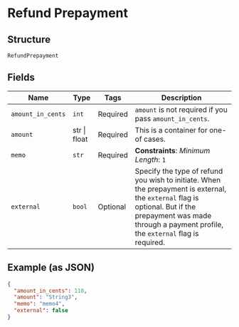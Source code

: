 
# Refund Prepayment

## Structure

`RefundPrepayment`

## Fields

| Name | Type | Tags | Description |
|  --- | --- | --- | --- |
| `amount_in_cents` | `int` | Required | `amount` is not required if you pass `amount_in_cents`. |
| `amount` | str \| float | Required | This is a container for one-of cases. |
| `memo` | `str` | Required | **Constraints**: *Minimum Length*: `1` |
| `external` | `bool` | Optional | Specify the type of refund you wish to initiate. When the prepayment is external, the `external` flag is optional. But if the prepayment was made through a payment profile, the `external` flag is required. |

## Example (as JSON)

```json
{
  "amount_in_cents": 110,
  "amount": "String3",
  "memo": "memo4",
  "external": false
}
```


